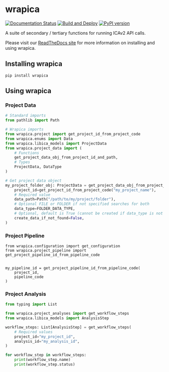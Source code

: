 # wrapica

[![Documentation Status](https://readthedocs.org/projects/wrapica/badge/?version=latest)](https://wrapica.readthedocs.io/en/latest/?badge=latest)
[![Build and Deploy][pipeline_on_tag_badge_svg_url]][pipeline_on_tag_url]
[![PyPI version][badge_fury_svg_url]][badge_fury_url]


A suite of secondary / tertiary functions for running ICAv2 API calls.  

Please visit our [ReadTheDocs site][read_the_docs_url] for more information on installing and using wrapica.

## Installing wrapica

```
pip install wrapica
```

## Using wrapica

### Project Data

```python
# Standard imports
from pathlib import Path

# Wrapica imports
from wrapica.project import get_project_id_from_project_code
from wrapica.enums import Data
from wrapica.libica_models import ProjectData
from wrapica.project_data import (
    # Functions
    get_project_data_obj_from_project_id_and_path,
    # Types
    ProjectData, DataType
)

# Get project data object
my_project_folder_obj: ProjectData = get_project_data_obj_from_project_id_and_path(
    project_id=get_project_id_from_project_code("my_project_name"),
    # Required value
    data_path=Path("/path/to/my/project/folder"),
    # Optional FILE or FOLDER if not specified searches for both
    data_type=FOLDER_DATA_TYPE,
    # Optional, default is True (cannot be created if data_type is not specified)
    create_data_if_not_found=False,
)
```

### Project Pipeline

```
from wrapica.configuration import get_configuration
from wrapica.project_pipeline import get_project_pipeline_id_from_pipeline_code


my_pipeline_id = get_project_pipeline_id_from_pipeline_code(
    project_id,
    pipeline_code
)
```



### Project Analysis

```python
from typing import List

from wrapica.project_analyses import get_workflow_steps
from wrapica.libica_models import AnalysisStep

workflow_steps: List[AnalysisStep] = get_workflow_steps(
    # Required values
    project_id="my_project_id",
    analysis_id="my_analysis_id",
)

for workflow_step in workflow_steps:
    print(workflow_step.name)
    print(workflow_step.status)
```

[read_the_docs_url]: https://wrapica.readthedocs.io/en/latest/?badge=latest
[pipeline_on_tag_url]: https://github.com/umccr/wrapica/actions/workflows/pipeline_on_tag.yml
[pipeline_on_tag_badge_svg_url]: https://github.com/umccr/wrapica/actions/workflows/pipeline_on_tag.yml/badge.svg
[badge_fury_url]: https://badge.fury.io/py/wrapica
[badge_fury_svg_url]: https://badge.fury.io/py/wrapica.svg